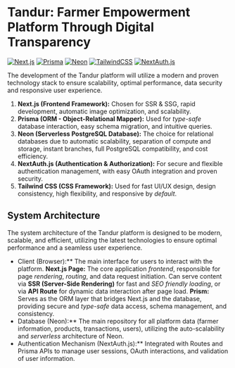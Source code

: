 # Tandur: Farmer Empowerment Platform Through Digital Transparency

[![Next.js](https://img.shields.io/badge/Next.js-Black?style=for-the-badge&logo=next.js&logoColor=white)](https://nextjs.org/)
[![Prisma](https://img.shields.io/badge/Prisma-3982CE?style=for-the-badge&logo=Prisma&logoColor=white)](https://www.prisma.io/)
[![Neon](https://img.shields.io/badge/Neon-41EE79?style=for-the-badge&logo=Neon&logoColor=white)](https://neon.tech/)
[![TailwindCSS](https://img.shields.io/badge/Tailwind_CSS-38B2AC?style=for-the-badge&logo=tailwind-css&logoColor=white)](https://tailwindcss.com/)
[![NextAuth.js](https://img.shields.io/badge/NextAuth.js-236262?style=for-the-badge&logo=Next.js&logoColor=white)](https://next-auth.js.org/)


The development of the Tandur platform will utilize a modern and proven technology stack to ensure scalability, optimal performance, data security and responsive user experience.

1.  **Next.js (Frontend Framework):** Chosen for SSR & SSG, rapid development, automatic image optimization, and scalability.
2.  **Prisma (ORM - Object-Relational Mapper):** Used for *type-safe* database interaction, easy schema migration, and intuitive queries.
3.  **Neon (Serverless PostgreSQL Database):** The choice for relational databases due to automatic scalability, separation of compute and storage, instant branches, full PostgreSQL compatibility, and cost efficiency.
4.  **NextAuth.js (Authentication & Authorization):** For secure and flexible authentication management, with easy OAuth integration and proven security.
5.  **Tailwind CSS (CSS Framework):** Used for fast UI/UX design, design consistency, high flexibility, and responsive by *default*.

## System Architecture

The system architecture of the Tandur platform is designed to be modern, scalable, and efficient, utilizing the latest technologies to ensure optimal performance and a seamless user experience.


* Client (Browser):** The main interface for users to interact with the platform.
**Next.js Page:** The core application *frontend*, responsible for page *rendering*, *routing*, and data request initiation. Can serve content via **SSR (Server-Side Rendering)** for fast and *SEO friendly* *loading*, or via **API Route** for dynamic data interaction after page load.
**Prism:** Serves as the ORM layer that bridges Next.js and the database, providing secure and *type-safe* data access, schema management, and consistency.
* Database (Neon):** The main repository for all platform data (farmer information, products, transactions, users), utilizing the auto-scalability and *serverless* architecture of Neon.
* Authentication Mechanism (NextAuth.js):** Integrated with Routes and Prisma APIs to manage user sessions, OAuth interactions, and validation of user information.
